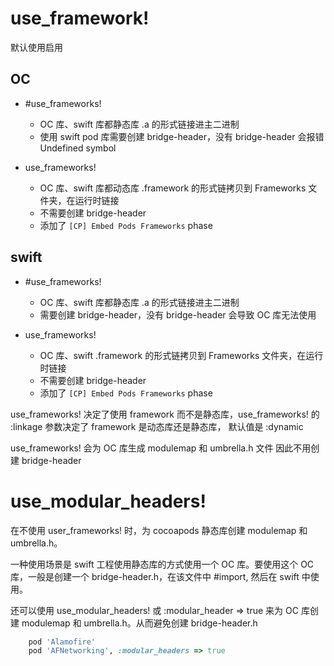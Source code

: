 # use_framework!
默认使用启用

## OC 
- #use_frameworks!    
    - OC 库、swift 库都静态库 .a 的形式链接进主二进制
    - 使用 swift pod 库需要创建 bridge-header，没有 bridge-header 会报错 Undefined symbol

- use_frameworks!
    - OC 库、swift 库都动态库 .framework 的形式链拷贝到 Frameworks 文件夹，在运行时链接
    - 不需要创建 bridge-header
    - 添加了 `[CP] Embed Pods Frameworks` phase

## swift
- #use_frameworks!  
    - OC 库、swift 库都静态库 .a 的形式链接进主二进制
    - 需要创建 bridge-header，没有 bridge-header 会导致 OC 库无法使用

- use_frameworks!
    - OC 库、swift  .framework 的形式链拷贝到 Frameworks 文件夹，在运行时链接
    - 不需要创建 bridge-header
    - 添加了 `[CP] Embed Pods Frameworks` phase


use_frameworks! 决定了使用 framework 而不是静态库，use_frameworks! 的 :linkage 参数决定了 framework 是动态库还是静态库， 默认值是 :dynamic

use_frameworks! 会为 OC 库生成 modulemap 和 umbrella.h 文件 因此不用创建 bridge-header

# use_modular_headers!

在不使用 user_frameworks! 时，为 cocoapods 静态库创建 modulemap 和 umbrella.h。

一种使用场景是 swift 工程使用静态库的方式使用一个 OC 库。要使用这个 OC 库，一般是创建一个 bridge-header.h，在该文件中 #import, 然后在 swift 中使用。

还可以使用 use_modular_headers! 或 :modular_header => true 来为 OC 库创建 modulemap 和 umbrella.h。从而避免创建 bridge-header.h
```rb
    pod 'Alamofire'
    pod 'AFNetworking', :modular_headers => true
```
